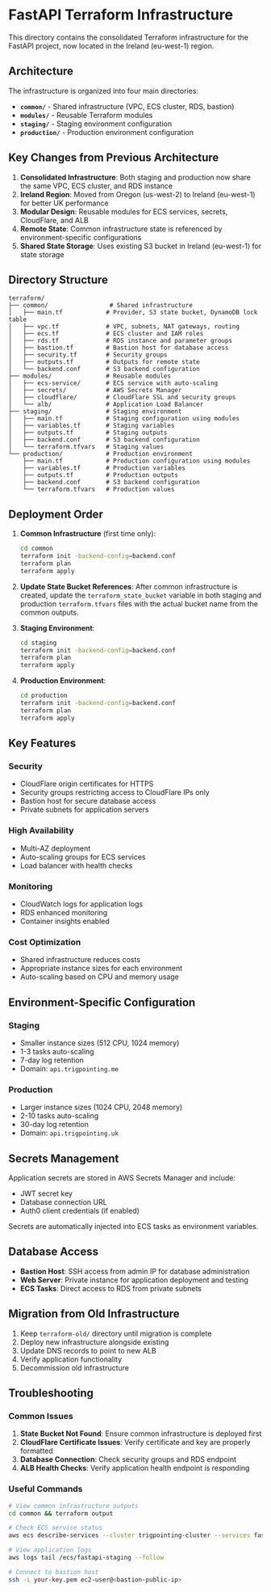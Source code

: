 # FastAPI Terraform Infrastructure

This directory contains the consolidated Terraform infrastructure for the FastAPI project, now located in the Ireland (eu-west-1) region.

## Architecture

The infrastructure is organized into four main directories:

- **`common/`** - Shared infrastructure (VPC, ECS cluster, RDS, bastion)
- **`modules/`** - Reusable Terraform modules
- **`staging/`** - Staging environment configuration
- **`production/`** - Production environment configuration

## Key Changes from Previous Architecture

1. **Consolidated Infrastructure**: Both staging and production now share the same VPC, ECS cluster, and RDS instance
2. **Ireland Region**: Moved from Oregon (us-west-2) to Ireland (eu-west-1) for better UK performance
3. **Modular Design**: Reusable modules for ECS services, secrets, CloudFlare, and ALB
4. **Remote State**: Common infrastructure state is referenced by environment-specific configurations
5. **Shared State Storage**: Uses existing S3 bucket in Ireland (eu-west-1) for state storage

## Directory Structure

```
terraform/
├── common/                 # Shared infrastructure
│   ├── main.tf            # Provider, S3 state bucket, DynamoDB lock table
│   ├── vpc.tf             # VPC, subnets, NAT gateways, routing
│   ├── ecs.tf             # ECS cluster and IAM roles
│   ├── rds.tf             # RDS instance and parameter groups
│   ├── bastion.tf         # Bastion host for database access
│   ├── security.tf        # Security groups
│   ├── outputs.tf         # Outputs for remote state
│   └── backend.conf       # S3 backend configuration
├── modules/               # Reusable modules
│   ├── ecs-service/       # ECS service with auto-scaling
│   ├── secrets/           # AWS Secrets Manager
│   ├── cloudflare/        # CloudFlare SSL and security groups
│   └── alb/               # Application Load Balancer
├── staging/               # Staging environment
│   ├── main.tf            # Staging configuration using modules
│   ├── variables.tf       # Staging variables
│   ├── outputs.tf         # Staging outputs
│   ├── backend.conf       # S3 backend configuration
│   └── terraform.tfvars   # Staging values
└── production/            # Production environment
    ├── main.tf            # Production configuration using modules
    ├── variables.tf       # Production variables
    ├── outputs.tf         # Production outputs
    ├── backend.conf       # S3 backend configuration
    └── terraform.tfvars   # Production values
```

## Deployment Order

1. **Common Infrastructure** (first time only):
   ```bash
   cd common
   terraform init -backend-config=backend.conf
   terraform plan
   terraform apply
   ```

2. **Update State Bucket References**:
   After common infrastructure is created, update the `terraform_state_bucket` variable in both staging and production `terraform.tfvars` files with the actual bucket name from the common outputs.

3. **Staging Environment**:
   ```bash
   cd staging
   terraform init -backend-config=backend.conf
   terraform plan
   terraform apply
   ```

4. **Production Environment**:
   ```bash
   cd production
   terraform init -backend-config=backend.conf
   terraform plan
   terraform apply
   ```

## Key Features

### Security
- CloudFlare origin certificates for HTTPS
- Security groups restricting access to CloudFlare IPs only
- Bastion host for secure database access
- Private subnets for application servers

### High Availability
- Multi-AZ deployment
- Auto-scaling groups for ECS services
- Load balancer with health checks

### Monitoring
- CloudWatch logs for application logs
- RDS enhanced monitoring
- Container insights enabled

### Cost Optimization
- Shared infrastructure reduces costs
- Appropriate instance sizes for each environment
- Auto-scaling based on CPU and memory usage

## Environment-Specific Configuration

### Staging
- Smaller instance sizes (512 CPU, 1024 memory)
- 1-3 tasks auto-scaling
- 7-day log retention
- Domain: `api.trigpointing.me`

### Production
- Larger instance sizes (1024 CPU, 2048 memory)
- 2-10 tasks auto-scaling
- 30-day log retention
- Domain: `api.trigpointing.uk`

## Secrets Management

Application secrets are stored in AWS Secrets Manager and include:
- JWT secret key
- Database connection URL
- Auth0 client credentials (if enabled)

Secrets are automatically injected into ECS tasks as environment variables.

## Database Access

- **Bastion Host**: SSH access from admin IP for database administration
- **Web Server**: Private instance for application deployment and testing
- **ECS Tasks**: Direct access to RDS from private subnets

## Migration from Old Infrastructure

1. Keep `terraform-old/` directory until migration is complete
2. Deploy new infrastructure alongside existing
3. Update DNS records to point to new ALB
4. Verify application functionality
5. Decommission old infrastructure

## Troubleshooting

### Common Issues

1. **State Bucket Not Found**: Ensure common infrastructure is deployed first
2. **CloudFlare Certificate Issues**: Verify certificate and key are properly formatted
3. **Database Connection**: Check security groups and RDS endpoint
4. **ALB Health Checks**: Verify application health endpoint is responding

### Useful Commands

```bash
# View common infrastructure outputs
cd common && terraform output

# Check ECS service status
aws ecs describe-services --cluster trigpointing-cluster --services fastapi-staging-service

# View application logs
aws logs tail /ecs/fastapi-staging --follow

# Connect to bastion host
ssh -i your-key.pem ec2-user@<bastion-public-ip>
```

